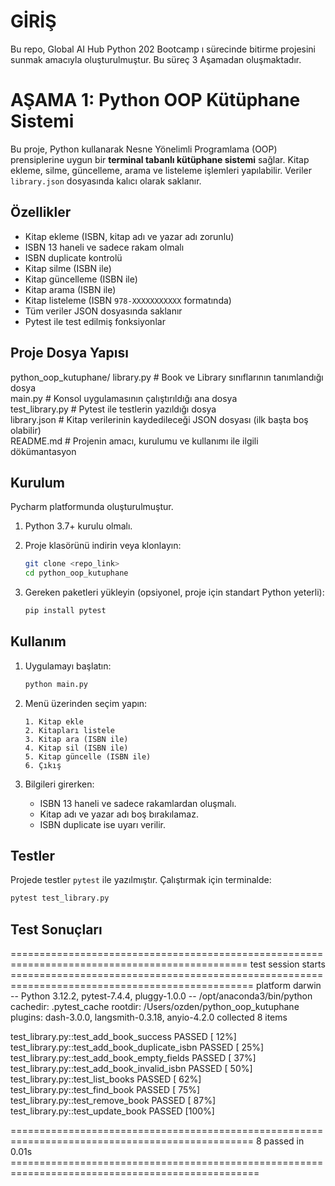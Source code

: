 # GİRİŞ

Bu repo, Global AI Hub Python 202 Bootcamp ı sürecinde bitirme projesini sunmak amacıyla oluşturulmuştur. Bu süreç 3 Aşamadan oluşmaktadır.


# AŞAMA 1: Python OOP Kütüphane Sistemi
Bu proje, Python kullanarak Nesne Yönelimli Programlama (OOP) prensiplerine uygun bir **terminal tabanlı kütüphane sistemi** sağlar. Kitap ekleme, silme, güncelleme, arama ve listeleme işlemleri yapılabilir. Veriler `library.json` dosyasında kalıcı olarak saklanır.

## Özellikler

* Kitap ekleme (ISBN, kitap adı ve yazar adı zorunlu)
* ISBN 13 haneli ve sadece rakam olmalı
* ISBN duplicate kontrolü
* Kitap silme (ISBN ile)
* Kitap güncelleme (ISBN ile)
* Kitap arama (ISBN ile)
* Kitap listeleme (ISBN `978-XXXXXXXXXXX` formatında)
* Tüm veriler JSON dosyasında saklanır
* Pytest ile test edilmiş fonksiyonlar

## Proje Dosya Yapısı

python_oop_kutuphane/
library.py          # Book ve Library sınıflarının tanımlandığı dosya<br>
main.py             # Konsol uygulamasının çalıştırıldığı ana dosya<br>
test_library.py     # Pytest ile testlerin yazıldığı dosya<br>
library.json        # Kitap verilerinin kaydedileceği JSON dosyası (ilk başta boş olabilir)<br>
README.md           # Projenin amacı, kurulumu ve kullanımı ile ilgili dökümantasyon<br>

## Kurulum

Pycharm platformunda oluşturulmuştur. 
1. Python 3.7+ kurulu olmalı.
2. Proje klasörünü indirin veya klonlayın:

   ```bash
   git clone <repo_link>
   cd python_oop_kutuphane
   ```
3. Gereken paketleri yükleyin (opsiyonel, proje için standart Python yeterli):

   ```bash
   pip install pytest
   ```

## Kullanım

1. Uygulamayı başlatın:

   ```bash
   python main.py
   ```

2. Menü üzerinden seçim yapın:

   ```
   1. Kitap ekle
   2. Kitapları listele
   3. Kitap ara (ISBN ile)
   4. Kitap sil (ISBN ile)
   5. Kitap güncelle (ISBN ile)
   6. Çıkış
   ```

3. Bilgileri girerken:

   * ISBN 13 haneli ve sadece rakamlardan oluşmalı.
   * Kitap adı ve yazar adı boş bırakılamaz.
   * ISBN duplicate ise uyarı verilir.

## Testler

Projede testler `pytest` ile yazılmıştır. Çalıştırmak için terminalde:

```bash
pytest test_library.py
```
## Test Sonuçları

=============================================================================================== test session starts ================================================================================================
platform darwin -- Python 3.12.2, pytest-7.4.4, pluggy-1.0.0 -- /opt/anaconda3/bin/python
cachedir: .pytest_cache
rootdir: /Users/ozden/python_oop_kutuphane
plugins: dash-3.0.0, langsmith-0.3.18, anyio-4.2.0
collected 8 items                                                                                                                                                                                                  

test_library.py::test_add_book_success PASSED                                                                                                                                                               [ 12%]<br>
test_library.py::test_add_book_duplicate_isbn PASSED                                                                                                                                                       [ 25%]<br>
test_library.py::test_add_book_empty_fields PASSED                                                                                                                                                           [ 37%]<br> 
test_library.py::test_add_book_invalid_isbn PASSED                                                                                                                                                           [ 50%]<br> 
test_library.py::test_list_books PASSED                                                                                                                                                                      [ 62%]<br> 
test_library.py::test_find_book PASSED                                                                                                                                                                       [ 75%]<br> 
test_library.py::test_remove_book PASSED                                                                                                                                                                     [ 87%]<br> 
test_library.py::test_update_book PASSED                                                                                                                                                                     [100%]<br> 

================================================================================================ 8 passed in 0.01s =================================================================================================
